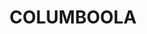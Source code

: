 ---
lastmod: '2025-04-06T06:05:21+00:00'
latitude: -26.627339
layout: suburb
longitude: 150.205114
postcode: '4415'
state: QLD
title: COLUMBOOLA
url: /qld/columboola/
---